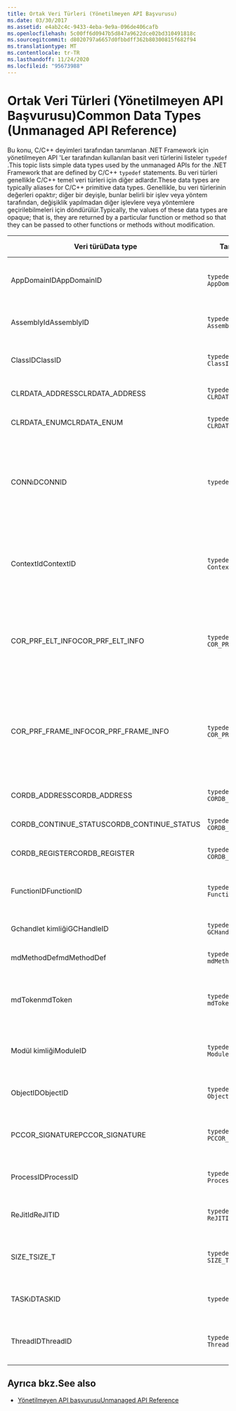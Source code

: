 ```yaml
---
title: Ortak Veri Türleri (Yönetilmeyen API Başvurusu)
ms.date: 03/30/2017
ms.assetid: e4ab2c4c-9433-4eba-9e9a-096de406cafb
ms.openlocfilehash: 5c00ff6d0947b5d847a9622dce02bd310491818c
ms.sourcegitcommit: d8020797a6657d0fbbdff362b80300815f682f94
ms.translationtype: MT
ms.contentlocale: tr-TR
ms.lasthandoff: 11/24/2020
ms.locfileid: "95673988"
---
```

# <a name="common-data-types-unmanaged-api-reference"></a><span data-ttu-id="be52f-102">Ortak Veri Türleri (Yönetilmeyen API Başvurusu)</span><span class="sxs-lookup"><span data-stu-id="be52f-102">Common Data Types (Unmanaged API Reference)</span></span>

<span data-ttu-id="be52f-103">Bu konu, C/C++ deyimleri tarafından tanımlanan .NET Framework için yönetilmeyen API 'Ler tarafından kullanılan basit veri türlerini listeler `typedef` .</span><span class="sxs-lookup"><span data-stu-id="be52f-103">This topic lists simple data types used by the unmanaged APIs for the .NET Framework that are defined by C/C++ `typedef` statements.</span></span> <span data-ttu-id="be52f-104">Bu veri türleri genellikle C/C++ temel veri türleri için diğer adlardır.</span><span class="sxs-lookup"><span data-stu-id="be52f-104">These data types are typically aliases for C/C++ primitive data types.</span></span> <span data-ttu-id="be52f-105">Genellikle, bu veri türlerinin değerleri opaktır; diğer bir deyişle, bunlar belirli bir işlev veya yöntem tarafından, değişiklik yapılmadan diğer işlevlere veya yöntemlere geçirilebilmeleri için döndürülür.</span><span class="sxs-lookup"><span data-stu-id="be52f-105">Typically, the values of these data types are opaque; that is, they are returned by a particular function or method so that they can be passed to other functions or methods without modification.</span></span>  
  
|<span data-ttu-id="be52f-106">Veri türü</span><span class="sxs-lookup"><span data-stu-id="be52f-106">Data type</span></span>|<span data-ttu-id="be52f-107">Tanım</span><span class="sxs-lookup"><span data-stu-id="be52f-107">Definition</span></span>|<span data-ttu-id="be52f-108">Tanımlı</span><span class="sxs-lookup"><span data-stu-id="be52f-108">Defined in</span></span>|<span data-ttu-id="be52f-109">Açıklama</span><span class="sxs-lookup"><span data-stu-id="be52f-109">Description</span></span>|  
|---------------|----------------|----------------|-----------------|  
|<span data-ttu-id="be52f-110">AppDomainID</span><span class="sxs-lookup"><span data-stu-id="be52f-110">AppDomainID</span></span>|`typedef UINT_PTR AppDomainID;`|<span data-ttu-id="be52f-111">CorProf. h</span><span class="sxs-lookup"><span data-stu-id="be52f-111">corprof.h</span></span>|<span data-ttu-id="be52f-112">Bir uygulama etki alanının tanımlayıcısı.</span><span class="sxs-lookup"><span data-stu-id="be52f-112">The identifier of an application domain.</span></span>|  
|<span data-ttu-id="be52f-113">AssemblyId</span><span class="sxs-lookup"><span data-stu-id="be52f-113">AssemblyID</span></span>|`typedef UINT_PTR AssemblyID;`|<span data-ttu-id="be52f-114">CorProf. h</span><span class="sxs-lookup"><span data-stu-id="be52f-114">corprof.h</span></span>|<span data-ttu-id="be52f-115">Bir derlemenin tanımlayıcısı.</span><span class="sxs-lookup"><span data-stu-id="be52f-115">The identifier of an assembly.</span></span>|  
|<span data-ttu-id="be52f-116">ClassID</span><span class="sxs-lookup"><span data-stu-id="be52f-116">ClassID</span></span>|`typedef UINT_PTR ClassID;`|<span data-ttu-id="be52f-117">CorProf. h</span><span class="sxs-lookup"><span data-stu-id="be52f-117">corprof.h</span></span>|<span data-ttu-id="be52f-118">Yönetilen bir sınıfın tanımlayıcısı.</span><span class="sxs-lookup"><span data-stu-id="be52f-118">The identifier of a managed class.</span></span>|  
|<span data-ttu-id="be52f-119">CLRDATA_ADDRESS</span><span class="sxs-lookup"><span data-stu-id="be52f-119">CLRDATA_ADDRESS</span></span>|`typedef ULONG64 CLRDATA_ADDRESS;`|<span data-ttu-id="be52f-120">ClrData. h</span><span class="sxs-lookup"><span data-stu-id="be52f-120">clrdata.h</span></span>|<span data-ttu-id="be52f-121">64 bitlik bir bellek adresi.</span><span class="sxs-lookup"><span data-stu-id="be52f-121">A 64-bit memory address.</span></span>|
|<span data-ttu-id="be52f-122">CLRDATA_ENUM</span><span class="sxs-lookup"><span data-stu-id="be52f-122">CLRDATA_ENUM</span></span>|`typedef ULONG64 CLRDATA_ADDRESS;`|<span data-ttu-id="be52f-123">Kullanılamaz</span><span class="sxs-lookup"><span data-stu-id="be52f-123">Not Available</span></span>|<span data-ttu-id="be52f-124">64 bitlik bir bellek adresi.</span><span class="sxs-lookup"><span data-stu-id="be52f-124">A 64-bit memory address.</span></span>|
|<span data-ttu-id="be52f-125">CONNıD</span><span class="sxs-lookup"><span data-stu-id="be52f-125">CONNID</span></span>|`typedef DWORD CONNID;`|<span data-ttu-id="be52f-126">CorDebug. h, mscoree. h</span><span class="sxs-lookup"><span data-stu-id="be52f-126">cordebug.h, mscoree.h</span></span>|<span data-ttu-id="be52f-127">Bir Microsoft SQL Server örneğine bağlı bir iş parçacığının bağlantı tanımlayıcısı.</span><span class="sxs-lookup"><span data-stu-id="be52f-127">The connection identifier for a thread that is connected to an instance of Microsoft SQL Server.</span></span>|  
|<span data-ttu-id="be52f-128">ContextId</span><span class="sxs-lookup"><span data-stu-id="be52f-128">ContextID</span></span>|`typedef UINT_PTR ContextID;`|<span data-ttu-id="be52f-129">CorProf. h</span><span class="sxs-lookup"><span data-stu-id="be52f-129">corprof.h</span></span>|<span data-ttu-id="be52f-130">Belirli bir yönetilen iş parçacığıyla ilişkili bağlamın tanımlayıcısı.</span><span class="sxs-lookup"><span data-stu-id="be52f-130">The identifier of the context associated with a particular managed thread.</span></span>|  
|<span data-ttu-id="be52f-131">COR_PRF_ELT_INFO</span><span class="sxs-lookup"><span data-stu-id="be52f-131">COR_PRF_ELT_INFO</span></span>|`typedef UINT_PTR COR_PRF_ELT_INFO;`|<span data-ttu-id="be52f-132">CorProf. h</span><span class="sxs-lookup"><span data-stu-id="be52f-132">corprof.h</span></span>|<span data-ttu-id="be52f-133">Belirli bir yığın çerçevesi hakkındaki bilgileri temsil eden donuk bir tanıtıcı.</span><span class="sxs-lookup"><span data-stu-id="be52f-133">An opaque handle that represents information about a particular stack frame.</span></span>|  
|<span data-ttu-id="be52f-134">COR_PRF_FRAME_INFO</span><span class="sxs-lookup"><span data-stu-id="be52f-134">COR_PRF_FRAME_INFO</span></span>|`typedef UINT_PTR COR_PRF_FRAME_INFO;`|<span data-ttu-id="be52f-135">CorProf. h</span><span class="sxs-lookup"><span data-stu-id="be52f-135">corprof.h</span></span>|<span data-ttu-id="be52f-136">Yığın çerçevesini işaret eden donuk bir tanıtıcı.</span><span class="sxs-lookup"><span data-stu-id="be52f-136">An opaque handle that points to a stack frame.</span></span> <span data-ttu-id="be52f-137">Yalnızca geçirildiği geri arama sırasında geçerlidir.</span><span class="sxs-lookup"><span data-stu-id="be52f-137">It is valid only during the callback to which it is passed.</span></span>|  
|<span data-ttu-id="be52f-138">CORDB_ADDRESS</span><span class="sxs-lookup"><span data-stu-id="be52f-138">CORDB_ADDRESS</span></span>|`typedef ULONG64 CORDB_ADDRESS;`|<span data-ttu-id="be52f-139">CorDebug. h</span><span class="sxs-lookup"><span data-stu-id="be52f-139">cordebug.h</span></span>|<span data-ttu-id="be52f-140">Bellekteki bir adres.</span><span class="sxs-lookup"><span data-stu-id="be52f-140">An address in memory.</span></span>|  
|<span data-ttu-id="be52f-141">CORDB_CONTINUE_STATUS</span><span class="sxs-lookup"><span data-stu-id="be52f-141">CORDB_CONTINUE_STATUS</span></span>|`typedef DWORD CORDB_CONTINUE_STATUS;`|<span data-ttu-id="be52f-142">CorDebug. h</span><span class="sxs-lookup"><span data-stu-id="be52f-142">cordebug.h</span></span>|<span data-ttu-id="be52f-143">Devamlılık durumu.</span><span class="sxs-lookup"><span data-stu-id="be52f-143">The continuation status.</span></span>|  
|<span data-ttu-id="be52f-144">CORDB_REGISTER</span><span class="sxs-lookup"><span data-stu-id="be52f-144">CORDB_REGISTER</span></span>|`typedef ULONG64 CORDB_REGISTER;`|<span data-ttu-id="be52f-145">CorDebug. h</span><span class="sxs-lookup"><span data-stu-id="be52f-145">cordebug.h</span></span>|<span data-ttu-id="be52f-146">Bir CPU kayıt değeri.</span><span class="sxs-lookup"><span data-stu-id="be52f-146">The value of a CPU register.</span></span>|
|<span data-ttu-id="be52f-147">FunctionID</span><span class="sxs-lookup"><span data-stu-id="be52f-147">FunctionID</span></span>|`typedef UINT_PTR FunctionID;`|<span data-ttu-id="be52f-148">CorProf. h</span><span class="sxs-lookup"><span data-stu-id="be52f-148">corprof.h</span></span>|<span data-ttu-id="be52f-149">Bir işlevin veya metodun tanımlayıcısı.</span><span class="sxs-lookup"><span data-stu-id="be52f-149">The identifier of a function or method.</span></span>|  
|<span data-ttu-id="be52f-150">Gchandlet kimliği</span><span class="sxs-lookup"><span data-stu-id="be52f-150">GCHandleID</span></span>|`typedef UINT_PTR GCHandleID;`|<span data-ttu-id="be52f-151">CorProf. h</span><span class="sxs-lookup"><span data-stu-id="be52f-151">corprof.h</span></span>|<span data-ttu-id="be52f-152">Çöp toplama tutamacı.</span><span class="sxs-lookup"><span data-stu-id="be52f-152">A garbage collection handle.</span></span>|  
|<span data-ttu-id="be52f-153">mdMethodDef</span><span class="sxs-lookup"><span data-stu-id="be52f-153">mdMethodDef</span></span>|`typedef mdToken mdMethodDef;`|<span data-ttu-id="be52f-154">CorDebug. h</span><span class="sxs-lookup"><span data-stu-id="be52f-154">cordebug.h</span></span>|<span data-ttu-id="be52f-155">Yöntem tanımı belirteci.</span><span class="sxs-lookup"><span data-stu-id="be52f-155">A method definition token.</span></span>|
|<span data-ttu-id="be52f-156">mdToken</span><span class="sxs-lookup"><span data-stu-id="be52f-156">mdToken</span></span>|`typedef UINT32 mdToken;`|<span data-ttu-id="be52f-157">CorProf. h</span><span class="sxs-lookup"><span data-stu-id="be52f-157">corprof.h</span></span>|<span data-ttu-id="be52f-158">Meta veri belirteci (meta veri tablosundaki bir satır).</span><span class="sxs-lookup"><span data-stu-id="be52f-158">A metadata token (a row in a metadata table).</span></span>|  
|<span data-ttu-id="be52f-159">Modül kimliği</span><span class="sxs-lookup"><span data-stu-id="be52f-159">ModuleID</span></span>|`typedef UINT_PTR ModuleID;`|<span data-ttu-id="be52f-160">CorProf. h</span><span class="sxs-lookup"><span data-stu-id="be52f-160">corprof.h</span></span>|<span data-ttu-id="be52f-161">Bütünleştirilmiş kod modülünün tanımlayıcısı.</span><span class="sxs-lookup"><span data-stu-id="be52f-161">The identifier of an assembly module.</span></span>|  
|<span data-ttu-id="be52f-162">ObjectID</span><span class="sxs-lookup"><span data-stu-id="be52f-162">ObjectID</span></span>|`typedef UINT_PTR ObjectID;`|<span data-ttu-id="be52f-163">CorProf. h</span><span class="sxs-lookup"><span data-stu-id="be52f-163">corprof.h</span></span>|<span data-ttu-id="be52f-164">Bir nesnenin tanımlayıcısı.</span><span class="sxs-lookup"><span data-stu-id="be52f-164">The identifier of an object.</span></span>|  
|<span data-ttu-id="be52f-165">PCCOR_SIGNATURE</span><span class="sxs-lookup"><span data-stu-id="be52f-165">PCCOR_SIGNATURE</span></span>|`typedef SIZE_T PCCOR_SIGNATURE;`|<span data-ttu-id="be52f-166">CorDebug. h</span><span class="sxs-lookup"><span data-stu-id="be52f-166">cordebug.h</span></span>|<span data-ttu-id="be52f-167">Üye veya meta veri imzası işaretçisi.</span><span class="sxs-lookup"><span data-stu-id="be52f-167">A pointer to a member or metadata signature.</span></span>|
|<span data-ttu-id="be52f-168">ProcessID</span><span class="sxs-lookup"><span data-stu-id="be52f-168">ProcessID</span></span>|`typedef UINT_PTR ProcessID;`|<span data-ttu-id="be52f-169">CorProf. h</span><span class="sxs-lookup"><span data-stu-id="be52f-169">corprof.h</span></span>|<span data-ttu-id="be52f-170">Yönetilen bir işlemin tanımlayıcısı.</span><span class="sxs-lookup"><span data-stu-id="be52f-170">The identifier of a managed process.</span></span>|  
|<span data-ttu-id="be52f-171">ReJitId</span><span class="sxs-lookup"><span data-stu-id="be52f-171">ReJITID</span></span>|`typedef UINT_PTR ReJITID;`|<span data-ttu-id="be52f-172">CorProf. h</span><span class="sxs-lookup"><span data-stu-id="be52f-172">corprof.h</span></span>|<span data-ttu-id="be52f-173">Bir jderlenen işlevinin tanımlayıcısı.</span><span class="sxs-lookup"><span data-stu-id="be52f-173">The identifier of a jitted function.</span></span>|  
|<span data-ttu-id="be52f-174">SIZE_T</span><span class="sxs-lookup"><span data-stu-id="be52f-174">SIZE_T</span></span>|`typedef ULONG_PTR SIZE_T;`|<span data-ttu-id="be52f-175">CorSym. h</span><span class="sxs-lookup"><span data-stu-id="be52f-175">corsym.h</span></span>|<span data-ttu-id="be52f-176">64 bitlik bir bellek adresine yönelik bir işaretçi.</span><span class="sxs-lookup"><span data-stu-id="be52f-176">A pointer to a 64-bit memory address.</span></span>|
|<span data-ttu-id="be52f-177">TASKıD</span><span class="sxs-lookup"><span data-stu-id="be52f-177">TASKID</span></span>|`typedef UINT64 TASKID;`|<span data-ttu-id="be52f-178">CorDebug. h, mscoree. h</span><span class="sxs-lookup"><span data-stu-id="be52f-178">cordebug.h, mscoree.h</span></span>|<span data-ttu-id="be52f-179">[ICLRTask](./hosting/iclrtask-interface.md) örneğinin tanımlayıcısı.</span><span class="sxs-lookup"><span data-stu-id="be52f-179">The identifier of an [ICLRTask](./hosting/iclrtask-interface.md) instance.</span></span>|  
|<span data-ttu-id="be52f-180">ThreadID</span><span class="sxs-lookup"><span data-stu-id="be52f-180">ThreadID</span></span>|`typedef UINT_PTR ThreadID;`|<span data-ttu-id="be52f-181">CorProf. h</span><span class="sxs-lookup"><span data-stu-id="be52f-181">corprof.h</span></span>|<span data-ttu-id="be52f-182">Yönetilen bir iş parçacığının tanımlayıcısı.</span><span class="sxs-lookup"><span data-stu-id="be52f-182">The identifier of a managed thread.</span></span>|  
  
## <a name="see-also"></a><span data-ttu-id="be52f-183">Ayrıca bkz.</span><span class="sxs-lookup"><span data-stu-id="be52f-183">See also</span></span>

- [<span data-ttu-id="be52f-184">Yönetilmeyen API başvurusu</span><span class="sxs-lookup"><span data-stu-id="be52f-184">Unmanaged API Reference</span></span>](index.md)
